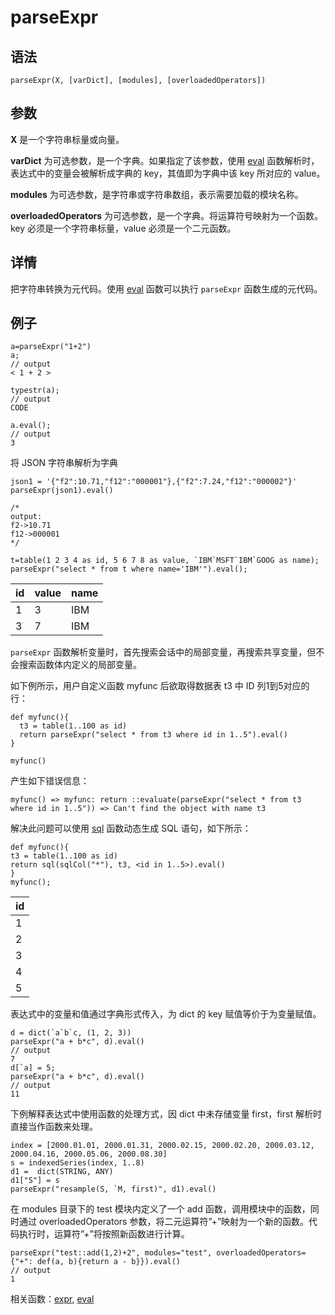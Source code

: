 # parseExpr

## 语法

`parseExpr(X, [varDict], [modules], [overloadedOperators])`

## 参数

**X** 是一个字符串标量或向量。

**varDict** 为可选参数，是一个字典。如果指定了该参数，使用 [eval](../e/eval.html) 函数解析时，表达式中的变量会被解析成字典的 key，其值即为字典中该 key 所对应的 value。

**modules** 为可选参数，是字符串或字符串数组，表示需要加载的模块名称。

**overloadedOperators** 为可选参数，是一个字典。将运算符号映射为一个函数。key 必须是一个字符串标量，value
必须是一个二元函数。

## 详情

把字符串转换为元代码。使用 [eval](../e/eval.html) 函数可以执行
`parseExpr` 函数生成的元代码。

## 例子

```
a=parseExpr("1+2")
a;
// output
< 1 + 2 >

typestr(a);
// output
CODE

a.eval();
// output
3
```

将 JSON
字符串解析为字典

```
json1 = '{"f2":10.71,"f12":"000001"},{"f2":7.24,"f12":"000002"}'
parseExpr(json1).eval()

/*
output:
f2->10.71
f12->000001
*/
```

```
t=table(1 2 3 4 as id, 5 6 7 8 as value, `IBM`MSFT`IBM`GOOG as name);
parseExpr("select * from t where name='IBM'").eval();
```

| id | value | name |
| --- | --- | --- |
| 1 | 3 | IBM |
| 3 | 7 | IBM |

`parseExpr`
函数解析变量时，首先搜索会话中的局部变量，再搜索共享变量，但不会搜索函数体内定义的局部变量。

如下例所示，用户自定义函数 myfunc 后欲取得数据表 t3 中 ID 列1到5对应的行：

```
def myfunc(){
  t3 = table(1..100 as id)
  return parseExpr("select * from t3 where id in 1..5").eval()
}

myfunc()
```

产生如下错误信息：

```
myfunc() => myfunc: return ::evaluate(parseExpr("select * from t3 where id in 1..5")) => Can't find the object with name t3
```

解决此问题可以使用 [sql](../s/sql.html) 函数动态生成 SQL
语句，如下所示：

```
def myfunc(){
t3 = table(1..100 as id)
return sql(sqlCol("*"), t3, <id in 1..5>).eval()
}
myfunc();
```

| id |
| --- |
| 1 |
| 2 |
| 3 |
| 4 |
| 5 |

表达式中的变量和值通过字典形式传入，为 dict 的 key 赋值等价于为变量赋值。

```
d = dict(`a`b`c, (1, 2, 3))
parseExpr("a + b*c", d).eval()
// output
7
d[`a] = 5;
parseExpr("a + b*c", d).eval()
// output
11
```

下例解释表达式中使用函数的处理方式，因 dict 中未存储变量 first，first 解析时直接当作函数来处理。

```
index = [2000.01.01, 2000.01.31, 2000.02.15, 2000.02.20, 2000.03.12, 2000.04.16, 2000.05.06, 2000.08.30]
s = indexedSeries(index, 1..8)
d1 =  dict(STRING, ANY)
d1["S"] = s
parseExpr("resample(S, `M, first)", d1).eval()
```

在 modules 目录下的 test 模块内定义了一个 add 函数，调用模块中的函数，同时通过
overloadedOperators 参数，将二元运算符”+”映射为一个新的函数。代码执行时，运算符”+”将按照新函数进行计算。

```
parseExpr("test::add(1,2)+2", modules="test", overloadedOperators={"+": def(a, b){return a - b}}).eval()
// output
1
```

相关函数：[expr](../e/expr.html), [eval](../e/eval.html)

